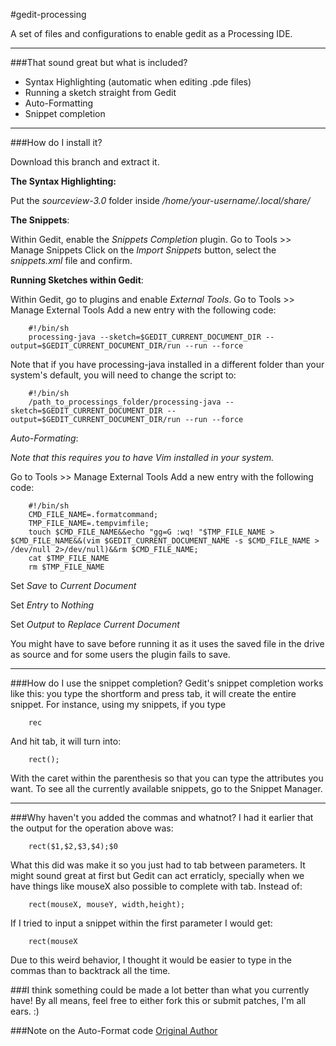 #gedit-processing

A set of files and configurations to enable gedit as a Processing IDE.

---

###That sound great but what is included?
- Syntax Highlighting (automatic when editing .pde files)
- Running a sketch straight from Gedit
- Auto-Formatting
- Snippet completion

---
###How do I install it?

Download this branch and extract it.

**The Syntax Highlighting:**

Put the _sourceview-3.0_ folder inside */home/_your-username_/.local/share/*

**The Snippets**:

Within Gedit, enable the _Snippets Completion_ plugin.
Go to Tools >> Manage Snippets
Click on the _Import Snippets_ button, select the _snippets.xml_ file and confirm.

**Running Sketches within Gedit**:

Within Gedit, go to plugins and enable _External Tools_.
Go to Tools >> Manage External Tools
Add a new entry with the following code:

		#!/bin/sh
		processing-java --sketch=$GEDIT_CURRENT_DOCUMENT_DIR --output=$GEDIT_CURRENT_DOCUMENT_DIR/run --run --force

Note that if you have processing-java installed in a different folder than your system's default, you will need to change the script to:

		#!/bin/sh
		/path_to_processings_folder/processing-java --sketch=$GEDIT_CURRENT_DOCUMENT_DIR --output=$GEDIT_CURRENT_DOCUMENT_DIR/run --run --force

*Auto-Formating*:

_Note that this requires you to have Vim installed in your system._

Go to Tools >> Manage External Tools
Add a new entry with the following code:

		#!/bin/sh
		CMD_FILE_NAME=.formatcommand;
		TMP_FILE_NAME=.tempvimfile;
		touch $CMD_FILE_NAME&&echo "gg=G :wq! "$TMP_FILE_NAME > $CMD_FILE_NAME&&(vim $GEDIT_CURRENT_DOCUMENT_NAME -s $CMD_FILE_NAME > /dev/null 2>/dev/null)&&rm $CMD_FILE_NAME;
		cat $TMP_FILE_NAME
		rm $TMP_FILE_NAME
	
Set _Save_ to _Current Document_

Set _Entry_ to _Nothing_

Set _Output_ to _Replace Current Document_

You might have to save before running it as it uses the saved file in the drive as source and for some users the plugin fails to save.

---

###How do I use the snippet completion?
Gedit's snippet completion works like this: you type the shortform and press tab, it will create the entire snippet. For instance, using my snippets, if you type

		rec
		
And hit tab, it will turn into:

		rect();
		
With the caret within the parenthesis so that you can type the attributes you want.
To see all the currently available snippets, go to the Snippet Manager.

---

###Why haven't you added the commas and whatnot?
I had it earlier that the output for the operation above was:

		rect($1,$2,$3,$4);$0
		
What this did was make it so you just had to tab between parameters. It might sound great at first but Gedit can act erraticly, specially when we have things like mouseX also possible to complete with tab. Instead of:

		rect(mouseX, mouseY, width,height);
		
If I tried to input a snippet within the first parameter I would get:

		rect(mouseX
		
Due to this weird behavior, I thought it would be easier to type in the commas than to backtrack all the time.

###I think something could be made a lot better than what you currently have!
By all means, feel free to either fork this or submit patches, I'm all ears. :)

###Note on the Auto-Format code
[Original Author](http://stackoverflow.com/questions/8245763/how-to-get-gedit-to-auto-indent-code)
